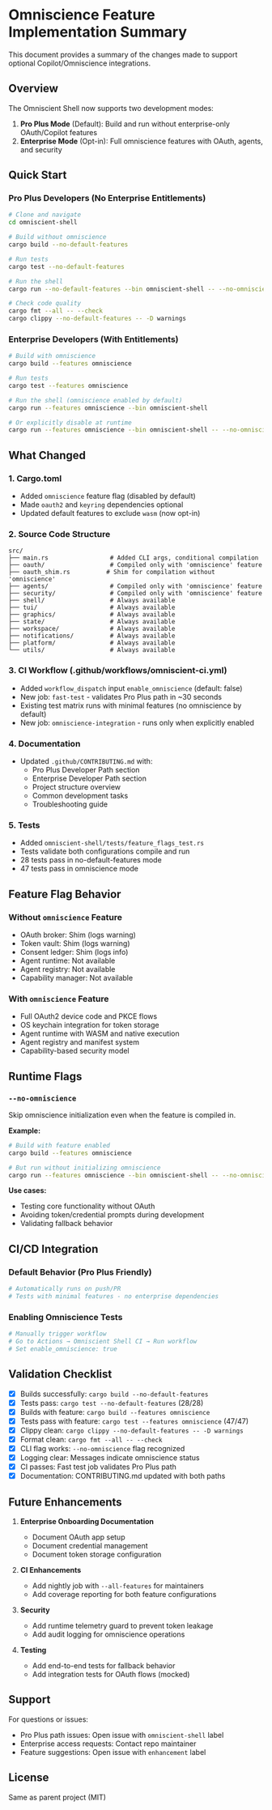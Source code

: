 # Omniscience Feature Implementation Summary

This document provides a summary of the changes made to support optional Copilot/Omniscience integrations.

## Overview

The Omniscient Shell now supports two development modes:

1. **Pro Plus Mode** (Default): Build and run without enterprise-only OAuth/Copilot features
2. **Enterprise Mode** (Opt-in): Full omniscience features with OAuth, agents, and security

## Quick Start

### Pro Plus Developers (No Enterprise Entitlements)

```bash
# Clone and navigate
cd omniscient-shell

# Build without omniscience
cargo build --no-default-features

# Run tests
cargo test --no-default-features

# Run the shell
cargo run --no-default-features --bin omniscient-shell -- --no-omniscience

# Check code quality
cargo fmt --all -- --check
cargo clippy --no-default-features -- -D warnings
```

### Enterprise Developers (With Entitlements)

```bash
# Build with omniscience
cargo build --features omniscience

# Run tests
cargo test --features omniscience

# Run the shell (omniscience enabled by default)
cargo run --features omniscience --bin omniscient-shell

# Or explicitly disable at runtime
cargo run --features omniscience --bin omniscient-shell -- --no-omniscience
```

## What Changed

### 1. Cargo.toml
- Added `omniscience` feature flag (disabled by default)
- Made `oauth2` and `keyring` dependencies optional
- Updated default features to exclude `wasm` (now opt-in)

### 2. Source Code Structure
```
src/
├── main.rs                 # Added CLI args, conditional compilation
├── oauth/                  # Compiled only with 'omniscience' feature
├── oauth_shim.rs          # Shim for compilation without 'omniscience'
├── agents/                 # Compiled only with 'omniscience' feature
├── security/               # Compiled only with 'omniscience' feature
├── shell/                  # Always available
├── tui/                    # Always available
├── graphics/               # Always available
├── state/                  # Always available
├── workspace/              # Always available
├── notifications/          # Always available
├── platform/               # Always available
└── utils/                  # Always available
```

### 3. CI Workflow (.github/workflows/omniscient-ci.yml)
- Added `workflow_dispatch` input `enable_omniscience` (default: false)
- New job: `fast-test` - validates Pro Plus path in ~30 seconds
- Existing test matrix runs with minimal features (no omniscience by default)
- New job: `omniscience-integration` - runs only when explicitly enabled

### 4. Documentation
- Updated `.github/CONTRIBUTING.md` with:
  - Pro Plus Developer Path section
  - Enterprise Developer Path section
  - Project structure overview
  - Common development tasks
  - Troubleshooting guide

### 5. Tests
- Added `omniscient-shell/tests/feature_flags_test.rs`
- Tests validate both configurations compile and run
- 28 tests pass in no-default-features mode
- 47 tests pass in omniscience mode

## Feature Flag Behavior

### Without `omniscience` Feature
- OAuth broker: Shim (logs warning)
- Token vault: Shim (logs warning)
- Consent ledger: Shim (logs info)
- Agent runtime: Not available
- Agent registry: Not available
- Capability manager: Not available

### With `omniscience` Feature
- Full OAuth2 device code and PKCE flows
- OS keychain integration for token storage
- Agent runtime with WASM and native execution
- Agent registry and manifest system
- Capability-based security model

## Runtime Flags

### `--no-omniscience`
Skip omniscience initialization even when the feature is compiled in.

**Example:**
```bash
# Build with feature enabled
cargo build --features omniscience

# But run without initializing omniscience
cargo run --features omniscience --bin omniscient-shell -- --no-omniscience
```

**Use cases:**
- Testing core functionality without OAuth
- Avoiding token/credential prompts during development
- Validating fallback behavior

## CI/CD Integration

### Default Behavior (Pro Plus Friendly)
```yaml
# Automatically runs on push/PR
# Tests with minimal features - no enterprise dependencies
```

### Enabling Omniscience Tests
```yaml
# Manually trigger workflow
# Go to Actions → Omniscient Shell CI → Run workflow
# Set enable_omniscience: true
```

## Validation Checklist

- [x] Builds successfully: `cargo build --no-default-features`
- [x] Tests pass: `cargo test --no-default-features` (28/28)
- [x] Builds with feature: `cargo build --features omniscience`
- [x] Tests pass with feature: `cargo test --features omniscience` (47/47)
- [x] Clippy clean: `cargo clippy --no-default-features -- -D warnings`
- [x] Format clean: `cargo fmt --all -- --check`
- [x] CLI flag works: `--no-omniscience` flag recognized
- [x] Logging clear: Messages indicate omniscience status
- [x] CI passes: Fast test job validates Pro Plus path
- [x] Documentation: CONTRIBUTING.md updated with both paths

## Future Enhancements

1. **Enterprise Onboarding Documentation**
   - Document OAuth app setup
   - Document credential management
   - Document token storage configuration

2. **CI Enhancements**
   - Add nightly job with `--all-features` for maintainers
   - Add coverage reporting for both feature configurations

3. **Security**
   - Add runtime telemetry guard to prevent token leakage
   - Add audit logging for omniscience operations

4. **Testing**
   - Add end-to-end tests for fallback behavior
   - Add integration tests for OAuth flows (mocked)

## Support

For questions or issues:
- Pro Plus path issues: Open issue with `omniscient-shell` label
- Enterprise access requests: Contact repo maintainer
- Feature suggestions: Open issue with `enhancement` label

## License

Same as parent project (MIT)
